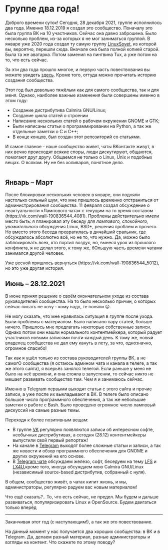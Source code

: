 <h1 id="группе-два-года">Группе два года!</h1>

<p>Доброго времени суток! Сегодня, 28 декабря 2021, группе исполнилось два года. Именно 18.12.2019 я создал это сообщество. Поначалу это была группа ВК на 10 участников. Сейчас она давно заброшена. Было несколько проблем, из-за которых я не мог заниматься группой. В январе уже 2020 года создал ту самую группу <a href="vk.com/linuxsovet">LinuxSovet</a>, из которой вы, вероятно, перешли сюда. Вначале она была полной копией старой. Была та же аватарка. Потом заменил на пингвина Tux, а уже потом на то, что есть сейчас.</p>

<p>За эти два года прошло многое, и первую часть повествования вы можете увидеть <a href="https://vk.com/wall-190836544_3134">здесь</a>. Кроме того, оттуда можно прочитать историю создания сообщества.</p>

<p>Этот год был довольно тяжёлым как для самого сообщества, так и для меня. Однако, наиболее важные изменения были совершены именно в этом году:</p>

<ul>
  <li>Создание дистрибутива Calmira GNU/Linux;</li>
  <li>Создание цикла статей о строении</li>
  <li>Написание нескольких статей о рабочем окружении GNOME и GTK;</li>
  <li>Были написаны статьи о программировании на Python, а так же отдельные заметки о C и C++;</li>
  <li>В конце концов, был создан этот репозиторий со статьями.</li>
</ul>

<p>И самое главное - наше сообщество живет, чаты ВКонтакте живут, в них вечно происходят всякие споры, люди дискутируют, общаются, помогают друг другу. Общаемся не только о Linux, Unix и подобных вещах. О всяком. Ну не без холиваров, понятное дело.</p>

<p><img src="/LinuxSovet/stats/blog/pic/2021-2.png" alt="" /></p>

<h2 id="январь--март">Январь – Март</h2>
<p>После блокировки нескольких человек в январе, они подняли настолько сильный шум, что мне пришлось временно отстраниться от администрирования сообщества. 11 февраля создал обсуждение о неактуальности «Лампового чата» с текущим на то время составом (https://vk.com/wall-190836544_4081). Проблемы действительно имели место быть: я планировал эту беседу для <em>лампового, спокойного, уважительного</em> обсуждения Linux, BSD*, решения проблем и прочего. Но вместо этого беседа превратилась в дичайший сральник, где обсуждалось абсолютно всё, но не то, что нужно. Да, можно было заблокировать всех, кто портил воздух, но, вынеся урок из прошлого конфликта, я не делал этого, к тому же, бОльшую часть времени чатами занимался другой человек.</p>

<p>Уже весной пришлось вернуться (https://vk.com/wall-190836544_5012), но это уже другая история.</p>

<h2 id="июнь--28122021">Июнь – 28.12.2021</h2>
<p>В июне принял решение о своём окончательном уходе из состава руководителей сообщества. На то было несколько причин, о которых сейчас писать не хочу - кому надо, те поняли 😉️.</p>

<p>Не могу сказать, что мне нравилась ситуация в группе после ухода. Были проблемы с материалом. Было написано пару статей, больше ничего. Пришлось мне предлагать некоторые собственные записи. Однако потом они нашли нормального контентмейкера, который радует участников новыми записями почти каждый день. К тому же, новый владелец сообщества не дал ему кануть в лету, за что, однозначно, огромное спасибо!</p>

<p>Так как я ушёл только из состава руководителей группы ВК, а не самогО сообщества (я остаюсь админом чата и канала в телеге, а так же этого сайта), я всерьёз занялся телегой. Если раньше у меня не было на неё времени, и она стояла в запустении, то сейчас никто не мешает развивать сообщество там. Чем я и занимаюсь сейчас.</p>

<p>Именно в Telegram первыми выходят статьи с этого сайта и прочие записи, а уже после их выкладывают в ВК. В телеге было описано большое число программного обеспечения, а так же небольшие заметки о работе с Bash. Было проведено огромное число ламповый дискуссий на самые разные темы.</p>

<p>Переходя к более позитивным вещам:</p>

<ul>
  <li>В группе <a href="vk.com/linuxsovet">VK</a> регулярно появляются записи об интересном софте, необычных дистрибутивах, а сегодня (28.12) контентмейкеры выпустили свой первый репортаж!</li>
  <li>На канале в <a href="t.me/linuxsovet">Telegram</a> выходят более сложные статьи и записи, а так же новости и обзор программного обеспечения для GNOME и других окружений на его основе.</li>
  <li>В <a href="t.me/linuxsovet_chat">Telegram чате</a> обсуждаем железо, софт, беседуем на тему <a href="linuxfromscratch.org">LFS</a> и <a href="lx4u.ru">LX4U</a>,кроме того, иногда обсуждаем мою Calmira GNU/Linux (независимый source-based дистрибутив, собранный с нуля).</li>
</ul>

<p>В общем, сообщество живёт, в чатах кипит жизнь, и мы, администраторы, регулярно радуем вас новым материалом!</p>

<p>Что ещё сказать?.. То, что есть сейчас, не предел. Мы будем и дальше развиваться, популяризировать Linux и OpenSource. Будем двигаться только вперёд
</p>

***

<p>Заканчивая этот год (с наступающим!), а так же это повествование.</p>

<p>На данный момент у нас получается два хороших сообщества: в ВК и в Telegram. Да, делаем разный материал, разные администраторы и взгляды на контент. Что скажете по этому поводу?</p>
